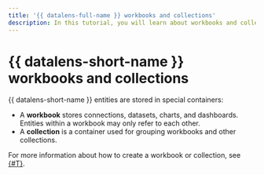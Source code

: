 ```yaml
---
title: '{{ datalens-full-name }} workbooks and collections'
description: In this tutorial, you will learn about workbooks and collections, their specifics, and how to start using them.
---
```


# {{ datalens-short-name }} workbooks and collections



{{ datalens-short-name }} entities are stored in special containers:

* A **workbook** stores connections, datasets, charts, and dashboards. Entities within a workbook may only refer to each other.
* A **collection** is a container used for grouping workbooks and other collections.

For more information about how to create a workbook or collection, see [{#T}](./workbooks-collections-create.md).

